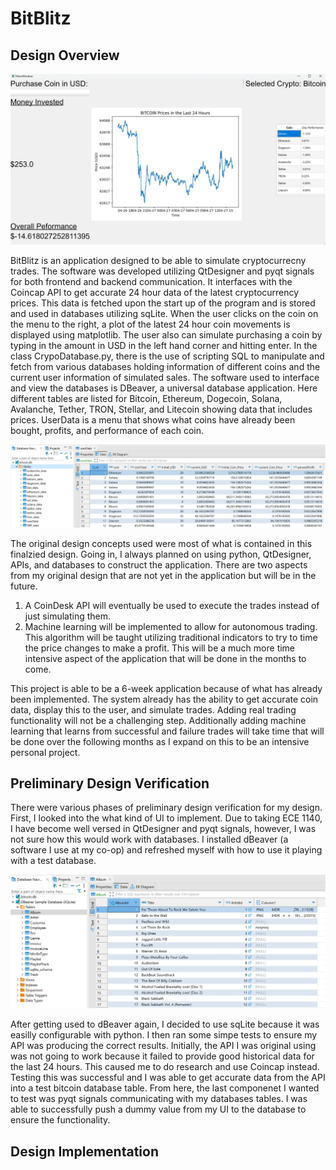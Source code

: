 
# BitBlitz

## Design Overview

![BitBlitz Logo](README_Images/BitBlitz.png)

BitBlitz is an application designed to be able to simulate cryptocurrecny trades. The software was developed utilizing QtDesigner and pyqt signals for both frontend and backend communication. It interfaces with the Coincap API to get accurate 24 hour data of the latest cryptocurrency prices. This data is fetched upon the start up of the program and is stored and used in databases utilizing sqLite. When the user clicks on the coin on the menu to the right, a plot of the latest 24 hour coin movements is displayed using matplotlib. The user also can simulate purchasing a coin by typing in the amount in USD in the left hand corner and hitting enter. In the class CrypoDatabase.py, there is the use of scripting SQL to manipulate and fetch from various databases holding information of different coins and the current user information of simulated sales. The software used to interface and view the databases is DBeaver, a universal database application. Here different tables are listed for Bitcoin, Ethereum, Dogecoin, Solana, Avalanche, Tether, TRON, Stellar, and Litecoin showing data that includes prices. UserData is a menu that shows what coins have already been bought, profits, and performance of each coin.

![dBeaver view](README_Images/dBeaver.png)

The original design concepts used were most of what is contained in this finalzied design. Going in, I always planned on using python, QtDesigner, APIs, and databases to construct the application. There are two aspects from my original design that are not yet in the application but will be in the future.

1. A CoinDesk API will eventually be used to execute the trades instead of just simulating them.
2. Machine learning will be implemented to allow for autonomous trading. This algorithm will be taught utilizing traditional indicators to try to time the price changes to make a profit. This will be a much more time intensive aspect of the application that will be done in the months to come.

This project is able to be a 6-week application because of what has already been implemented. The system already has the ability to get accurate coin data, display this to the user, and simulate trades. Adding real trading functionality will not be a challenging step. Additionally adding machine learning that learns from successful and failure trades will take time that will be done over the following months as I expand on this to be an intensive personal project.

## Preliminary Design Verification

There were various phases of preliminary design verification for my design. First, I looked into the what kind of UI to implement. Due to taking ECE 1140, I have become well versed in QtDesigner and pyqt signals, however, I was not sure how this would work with databases. I installed dBeaver (a software I use at my co-op) and refreshed myself with how to use it playing with a test database.

![Test database view](README_Images/testDatabase.png)

After getting used to dBeaver again, I decided to use sqLite because it was easilly configurable with python. I then ran some simpe tests to ensure my API was producing the correct results. Initially, the API I was original using was not going to work because it failed to provide good historical data for the last 24 hours. This caused me to do research and use Coincap instead. Testing this was successful and I was able to get accurate data from the API into a test bitcoin database table. From here, the last componenet I wanted to test was pyqt signals communicating with my databases tables. I was able to successfully push a dummy value from my UI to the database to ensure the functionality.

## Design Implementation